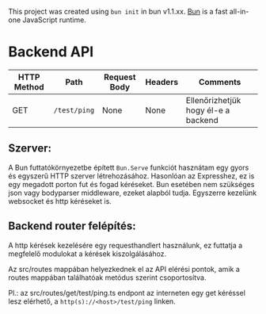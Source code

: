 This project was created using `bun init` in bun v1.1.xx. [Bun](https://bun.sh) is a fast all-in-one JavaScript runtime.

# Backend API 

| **HTTP Method**|**Path**| **Request Body**| **Headers**| **Comments**|
|----------------|--------|-----------------|------------|-------------|
| GET            | `/test/ping`| None  | None | Ellenőrizhetjük hogy él-e a backend |

## Szerver:

A Bun futtatókörnyezetbe épített `Bun.Serve` funkciót hasznátam egy gyors és egyszerű HTTP szerver létrehozásához.
Hasonlóan az Expresshez, ez is egy megadott porton fut és fogad kéréseket.
Bun esetében nem szükséges json vagy bodyparser middleware, ezeket alapból tudja.
Egyszerre kezelünk websocket és http kéréseket is.

## Backend router felépítés:

A http kérések kezelésére egy requesthandlert használunk, ez futtatja a megfelelő modulokat a kérések kiszolgálásához.

Az src/routes mappában helyezkednek el az API elérési pontok, amik a routes mappában találhatóak metódus szerint csoportosítva.

Pl.: az src/routes/get/test/ping.ts endpont az interneten egy get kéréssel lesz elérhető, a `http(s)://<host>/test/ping` linken.

